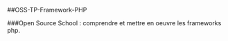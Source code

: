 ##OSS-TP-Framework-PHP

###Open Source School :  comprendre et mettre en oeuvre les frameworks php.
